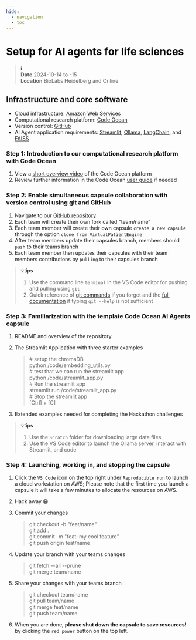 ```yaml
---
hide:
  - navigation
  - toc
---
```


# <font color=black>Setup for AI agents for life sciences</font>
> <font color=black>ℹ️</font><br>
> **Date** 2024-10-14 to -15<br>
> **Location** BioLabs Heidelberg and Online<br>

## Infrastructure and core software
- Cloud infrastructure: [Amazon Web Services](https://aws.amazon.com/de/)
- Computational research platform: [Code Ocean](https://codeocean.com/)
- Version control: [GitHub](https://github.com/VirtualPatientEngine)
- AI Agent application requirements: [Streamlit](https://streamlit.io/), [Ollama](https://ollama.com/), [LangChain](https://www.langchain.com/), and [FAISS](https://github.com/facebookresearch/faiss)

### Step 1: Introduction to our computational research platform with Code Ocean
1. View a [short overview video](https://www.youtube.com/watch?v=k_qddEpTEjo) of the Code Ocean platform
2. Review further information in the Code Ocean [user guide](https://docs.codeocean.com/user-guide) if needed

### Step 2: Enable simultaneous capsule collaboration with version control using git and GitHub
1. Navigate to our [GitHub repository](https://github.com/VirtualPatientEngine/VPEHackathonAIAgentsCO)
2. Each team will create their own fork called "team/name"
3. Each team member will create their own capsule `create a new capsule` through the option `clone from VirtualPatientEngine`
4. After team members update their capsules branch, members should `push` to their teams branch
5. Each team member then updates their capsules with their team members contributions by `pulling` to their capsules branch

> <font color=black>💡tips</font><br>
> 1. Use the command line `terminal` in the VS Code editor for pushing and pulling using `git`<br>
> 2. Quick reference of [git commands](https://www.geeksforgeeks.org/git-cheat-sheet/) if you forget and the [full documentation](https://git-scm.com/docs/git) if typing `git --help` is not sufficient

### Step 3: Familiarization with the template Code Ocean AI Agents capsule
1. README and overview of the repository
2. The Streamlit Application with three starter examples

    > \# setup the chromaDB<br>
    > python /code/embedding_utils.py<br>
    > \# test that we can run the streamlit app<br>
    > python /code/streamlit_app.py<br>
    > \# Run the streamlit app<br>
    > streamlit run /code/streamlit_app.py<br>
    > \# Stop the streamlit app<br>
    > [Ctrl] + [C]

3. Extended examples needed for completing the Hackathon challenges

> <font color=black>💡tips</font><br>
> 1. Use the `Scratch` folder for downloading large data files<br>
> 2. Use the VS Code editor to launch the Ollama server, interact with Streamlit, and code

### Step 4: Launching, working in, and stopping the capsule
1. Click the `VS Code` icon on the top right under `Reproducible run` to launch a cloud workstation on AWS; Please note that the first time you launch a capsule it will take a few minutes to allocate the resources on AWS.
2. Hack away 😀
3. Commit your changes

    > git checkout -b "feat/name"<br>
    > git add .<br>
    > git commit -m "feat: my cool feature"<br>
    > git push origin feat/name<br>

4. Update your branch with your teams changes

    > git fetch --all --prune<br>
    > git merge team/name<br>

5. Share your changes with your teams branch

    > git checkout team/name<br>
    > git pull team/name<br>
    > git merge feat/name<br>
    > git push team/name<br>

6. When you are done, **please shut down the capsule to save resources!** by clicking the `red power` button on the top left.